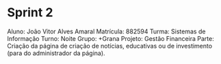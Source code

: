 # Sprint 2 #

Aluno: João Vitor Alves Amaral
Matrícula: 882594
Turma: Sistemas de Informação
Turno: Noite
Grupo: +Grana
Projeto: Gestão Financeira
Parte: Criação da página de criação de notícias, educativas ou de investimento (para do administrador da página).

# # 
![]()

# #
![]()

# #
![]()

# #
![]()

# #
![]()

# #
![]()

# #
![]()
